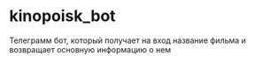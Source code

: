 # kinopoisk_bot
Телеграмм бот, который получает на вход название фильма и возвращает основную информацию о нем
